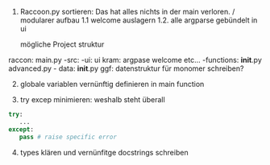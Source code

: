 1. Raccoon.py sortieren: Das hat alles nichts in der main verloren. / modularer aufbau
    1.1  welcome auslagern
    1.2. alle argparse gebündelt in ui

    mögliche Project struktur

raccon:
    main.py
    -src:
        -ui:
            ui kram: argpase welcome etc...
        -functions:
            __init__.py
            advanced.py
        - data:
            __init__.py
            ggf: datenstruktur für monomer schreiben?

2. globale variablen vernünftig definieren in main function

3. try excep minimieren: weshalb steht überall
 ```Python
try:
    ...
except:
    pass # raise specific error
```

4. types klären und vernünfitge docstrings schreiben


